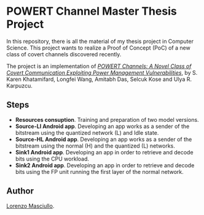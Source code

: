 # POWERT Channel Master Thesis Project

In this repository, there is all the material of my thesis project in Computer Science.
This project wants to realize a Proof of Concept (PoC) of a new class of covert channels discovered recently.

The project is an implementation of [*POWERT Channels: A Novel Class of Covert Communication
Exploiting Power Management Vulnerabilities*](https://ieeexplore.ieee.org/document/8675190), by S. Karen Khatamifard, Longfei Wang, Amitabh Das, Selcuk Kose and Ulya R. Karpuzcu.

## Steps

- **Resources consuption**. Training and preparation of two model versions. 
- **Source-LI Android app**. Developing an app works as a sender of the bitstream using the quantized network (L) and Idle state.
- **Source-HL Android app**. Developing an app works as a sender of the bitstream using the normal (H) and the quantized (L) networks.
- **Sink1 Android app**. Developing an app in order to retrieve and decode bits using the CPU workload.
- **Sink2 Android app**. Developing an app in order to retrieve and decode bits using the FP unit running the first layer of the normal network.

## Author
[Lorenzo Masciullo](https://www.linkedin.com/in/lorenzo-masciullo-b963b1114/).